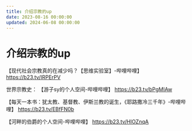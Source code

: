 ```yaml
---
title: 介绍宗教的up
date: 2023-08-16 00:00:00
updated: 2024-06-08 00:00:00
---
```


# 介绍宗教的up

【现代社会宗教真的在减少吗？【思维实验室】-哔哩哔哩】 https://b23.tv/IRPErPV

世界宗教史：
【游子sy的个人空间-哔哩哔哩】 https://b23.tv/bPgMIAw

【每天一本书：犹太教、基督教、伊斯兰教的诞生，《耶路撒冷三千年》-哔哩哔哩】 https://b23.tv/EBfFN0b

【河畔的伯爵的个人空间-哔哩哔哩】 https://b23.tv/HlOZnqA
